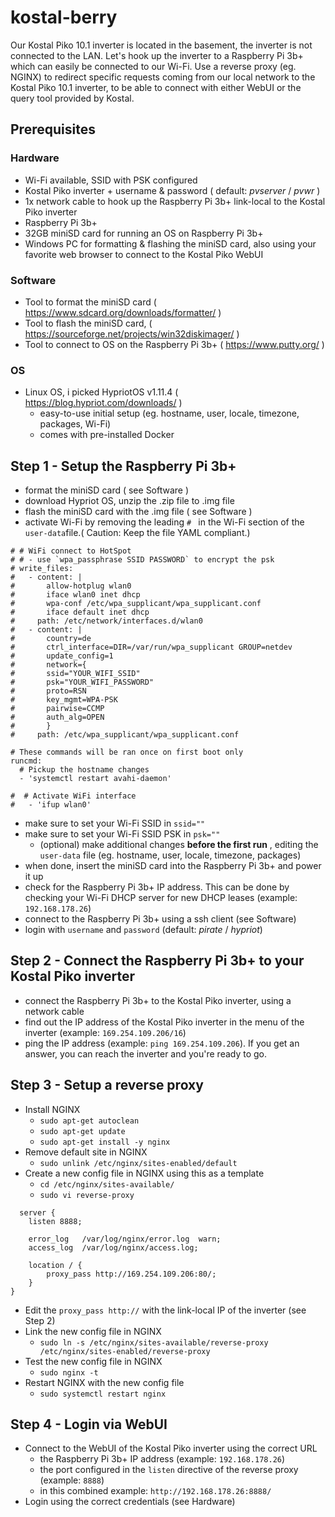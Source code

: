 # kostal-berry

Our Kostal Piko 10.1 inverter is located in the basement, the inverter is not connected to the LAN. Let's hook up the inverter to a Raspberry Pi 3b+ which can easily be connected to our Wi-Fi.
Use a reverse proxy (eg. NGINX) to redirect specific requests coming from our local network to the Kostal Piko 10.1 inverter, to be able to connect with either WebUI or the query tool provided by Kostal.

## Prerequisites

### Hardware
- Wi-Fi available, SSID with PSK configured
- Kostal Piko inverter + username & password ( default: _pvserver_ / _pvwr_ )
- 1x network cable to hook up the Raspberry Pi 3b+ link-local to the Kostal Piko inverter
- Raspberry Pi 3b+
- 32GB miniSD card for running an OS on Raspberry Pi 3b+
- Windows PC for formatting & flashing the miniSD card, also using your favorite web browser to connect to the Kostal Piko WebUI

### Software
- Tool to format the miniSD card ( https://www.sdcard.org/downloads/formatter/ )
- Tool to flash the miniSD card, ( https://sourceforge.net/projects/win32diskimager/ )
- Tool to connect to OS on the Raspberry Pi 3b+ ( https://www.putty.org/ )

### OS
- Linux OS, i picked HypriotOS v1.11.4 ( https://blog.hypriot.com/downloads/ )
    - easy-to-use initial setup (eg. hostname, user, locale, timezone, packages, Wi-Fi)
    - comes with pre-installed Docker

## Step 1 - Setup the Raspberry Pi 3b+
- format the miniSD card ( see Software )
- download Hypriot OS, unzip the .zip file to .img file
- flash the miniSD card with the .img file ( see Software )
- activate Wi-Fi by removing the leading `# ` in the Wi-Fi section of the `user-data`file.( Caution: Keep the file YAML compliant.)
```
# # WiFi connect to HotSpot
# # - use `wpa_passphrase SSID PASSWORD` to encrypt the psk
# write_files:
#   - content: |
#       allow-hotplug wlan0
#       iface wlan0 inet dhcp
#       wpa-conf /etc/wpa_supplicant/wpa_supplicant.conf
#       iface default inet dhcp
#     path: /etc/network/interfaces.d/wlan0
#   - content: |
#       country=de
#       ctrl_interface=DIR=/var/run/wpa_supplicant GROUP=netdev
#       update_config=1
#       network={
#       ssid="YOUR_WIFI_SSID"
#       psk="YOUR_WIFI_PASSWORD"
#       proto=RSN
#       key_mgmt=WPA-PSK
#       pairwise=CCMP
#       auth_alg=OPEN
#       }
#     path: /etc/wpa_supplicant/wpa_supplicant.conf

# These commands will be ran once on first boot only
runcmd:
  # Pickup the hostname changes
  - 'systemctl restart avahi-daemon'

#  # Activate WiFi interface
#   - 'ifup wlan0'
```
- make sure to set your Wi-Fi SSID in `ssid=""`
- make sure to set your Wi-Fi SSID PSK in `psk=""`
    - (optional) make additional changes __before the first run__ , editing the `user-data` file (eg. hostname, user, locale, timezone, packages)
- when done, insert the miniSD card into the Raspberry Pi 3b+ and power it up
- check for the Raspberry Pi 3b+ IP address. This can be done by checking your Wi-Fi DHCP server for new DHCP leases (example: `192.168.178.26`)
- connect to the Raspberry Pi 3b+ using a ssh client (see Software)
- login with `username` and `password` (default: _pirate_ / _hypriot_)

## Step 2 - Connect the Raspberry Pi 3b+ to your Kostal Piko inverter
- connect the Raspberry Pi 3b+ to the Kostal Piko inverter, using a network cable
- find out the IP address of the Kostal Piko inverter in the menu of the inverter (example: `169.254.109.206/16`)
- ping the IP address (example: `ping 169.254.109.206`). If you get an answer, you can reach the inverter and you're ready to go.

## Step 3 - Setup a reverse proxy
- Install NGINX
  - `sudo apt-get autoclean`
  - `sudo apt-get update`
  - `sudo apt-get install -y nginx`
- Remove default site in NGINX
  - `sudo unlink /etc/nginx/sites-enabled/default`
- Create a new config file in NGINX using this as a template
  - `cd /etc/nginx/sites-available/`
  - `sudo vi reverse-proxy`
```
  server {
    listen 8888;

    error_log   /var/log/nginx/error.log  warn;
    access_log  /var/log/nginx/access.log;

    location / {
        proxy_pass http://169.254.109.206:80/;
    }
}
```
- Edit the `proxy_pass http://` with the link-local IP of the inverter (see Step 2)
- Link the new config file in NGINX 
  - `sudo ln -s /etc/nginx/sites-available/reverse-proxy /etc/nginx/sites-enabled/reverse-proxy`
- Test the new config file in NGINX
  - `sudo nginx -t`
- Restart NGINX with the new config file
  - `sudo systemctl restart nginx`

## Step 4 - Login via WebUI
- Connect to the WebUI of the Kostal Piko inverter using the correct URL
  - the Raspberry Pi 3b+ IP address (example: `192.168.178.26`)
  - the port configured in the `listen` directive of the reverse proxy (example: `8888`)
  - in this combined example: `http://192.168.178.26:8888/`
- Login using the correct credentials (see Hardware)
